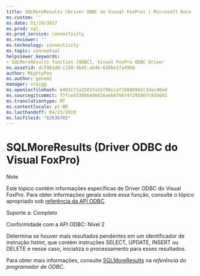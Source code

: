 ```yaml
---
title: SQLMoreResults (Driver ODBC do Visual FoxPro) | Microsoft Docs
ms.custom: ''
ms.date: 01/19/2017
ms.prod: sql
ms.prod_service: connectivity
ms.reviewer: ''
ms.technology: connectivity
ms.topic: conceptual
helpviewer_keywords:
- SQLMoreResults function [ODBC], Visual FoxPro ODBC Driver
ms.assetid: dc59b1dd-c158-4b45-ab46-638be1fa49b8
author: MightyPen
ms.author: genemi
manager: craigg
ms.openlocfilehash: b402c71a2501fa15f98ccaf1b0d89d2c3dac40ad
ms.sourcegitcommit: f7fced330b64d6616aeb8766747295807c92dd41
ms.translationtype: MT
ms.contentlocale: pt-BR
ms.lasthandoff: 04/23/2019
ms.locfileid: "62636765"
---
```

# <a name="sqlmoreresults-visual-foxpro-odbc-driver"></a>SQLMoreResults (Driver ODBC do Visual FoxPro)
> [!NOTE]  
>  Este tópico contém informações específicas de Driver ODBC do Visual FoxPro. Para obter informações gerais sobre essa função, consulte o tópico apropriado sob [referência da API ODBC](../../odbc/reference/syntax/odbc-api-reference.md).  
  
 Suporte a: Completo  
  
 Conformidade com a API ODBC: Nível 2  
  
 Determina se houver mais resultados pendentes em um identificador de instrução *hstmt*, que contém instruções SELECT, UPDATE, INSERT ou DELETE e nesse caso, inicializa o processamento para esses resultados.  
  
 Para obter mais informações, consulte [SQLMoreResults](../../odbc/reference/syntax/sqlmoreresults-function.md) na *referência do programador de ODBC*.
